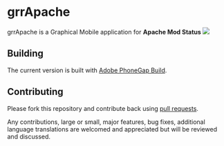 grrApache
=========
grrApache is a Graphical Mobile application for <strong>Apache Mod Status</strong>
<img src="https://raw.github.com/wixiweb/grrApache/master/src/resource/img/grrApache-500x358.png"/>

## Building

The current version is built with [Adobe PhoneGap Build](https://build.phonegap.com).

## Contributing

Please fork this repository and contribute back using
[pull requests](https://github.com/wixiweb/grrApache/pulls).

Any contributions, large or small, major features, bug fixes, additional
language translations are welcomed and appreciated
but will be reviewed and discussed.
